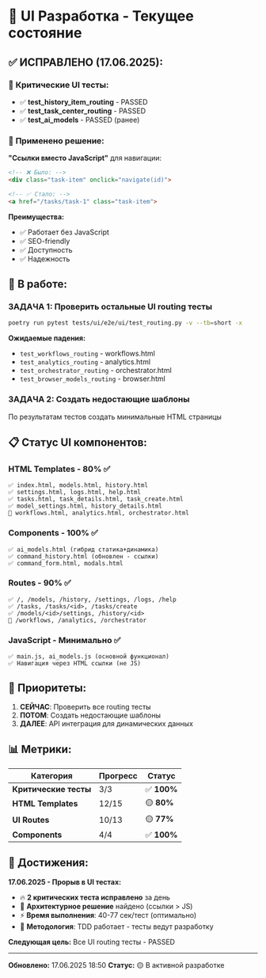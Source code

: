 # 🎯 UI Разработка - Текущее состояние

## ✅ ИСПРАВЛЕНО (17.06.2025):

### 🎉 **Критические UI тесты:**
- ✅ **test_history_item_routing** - PASSED
- ✅ **test_task_center_routing** - PASSED
- ✅ **test_ai_models** - PASSED (ранее)

### 🔧 **Применено решение:**
**"Ссылки вместо JavaScript"** для навигации:
```html
<!-- ❌ Было: -->
<div class="task-item" onclick="navigate(id)">

<!-- ✅ Стало: -->
<a href="/tasks/task-1" class="task-item">
```

**Преимущества:**
- ✅ Работает без JavaScript
- ✅ SEO-friendly
- ✅ Доступность
- ✅ Надежность

## 🔄 В работе:

### **ЗАДАЧА 1: Проверить остальные UI routing тесты**
```bash
poetry run pytest tests/ui/e2e/ui/test_routing.py -v --tb=short -x
```

**Ожидаемые падения:**
- `test_workflows_routing` - workflows.html
- `test_analytics_routing` - analytics.html
- `test_orchestrator_routing` - orchestrator.html
- `test_browser_models_routing` - browser.html

### **ЗАДАЧА 2: Создать недостающие шаблоны**
По результатам тестов создать минимальные HTML страницы

## 📋 Статус UI компонентов:

### HTML Templates - 80% ✅
```
✅ index.html, models.html, history.html
✅ settings.html, logs.html, help.html
✅ tasks.html, task_details.html, task_create.html
✅ model_settings.html, history_details.html
🔄 workflows.html, analytics.html, orchestrator.html
```

### Components - 100% ✅
```
✅ ai_models.html (гибрид статика+динамика)
✅ command_history.html (обновлен - ссылки)
✅ command_form.html, modals.html
```

### Routes - 90% ✅
```
✅ /, /models, /history, /settings, /logs, /help
✅ /tasks, /tasks/<id>, /tasks/create
✅ /models/<id>/settings, /history/<id>
🔄 /workflows, /analytics, /orchestrator
```

### JavaScript - Минимально ✅
```
✅ main.js, ai_models.js (основной функционал)
✅ Навигация через HTML ссылки (не JS)
```

## 🎯 Приоритеты:

1. **СЕЙЧАС**: Проверить все routing тесты
2. **ПОТОМ**: Создать недостающие шаблоны
3. **ДАЛЕЕ**: API интеграция для динамических данных

## 📊 Метрики:

| Категория | Прогресс | Статус |
|-----------|----------|--------|
| **Критические тесты** | 3/3 | ✅ **100%** |
| **HTML Templates** | 12/15 | 🟡 **80%** |
| **UI Routes** | 10/13 | 🟡 **77%** |
| **Components** | 4/4 | ✅ **100%** |

## 🎉 Достижения:

**17.06.2025 - Прорыв в UI тестах:**
- 🔥 **2 критических теста исправлено** за день
- 🚀 **Архитектурное решение** найдено (ссылки > JS)
- ⚡ **Время выполнения**: 40-77 сек/тест (оптимально)
- 🎯 **Методология**: TDD работает - тесты ведут разработку

**Следующая цель:** Все UI routing тесты - PASSED

---
**Обновлено:** 17.06.2025 18:50
**Статус:** 🟡 В активной разработке
